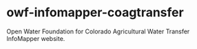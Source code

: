 # owf-infomapper-coagtransfer

Open Water Foundation for Colorado Agricultural Water Transfer InfoMapper website.
